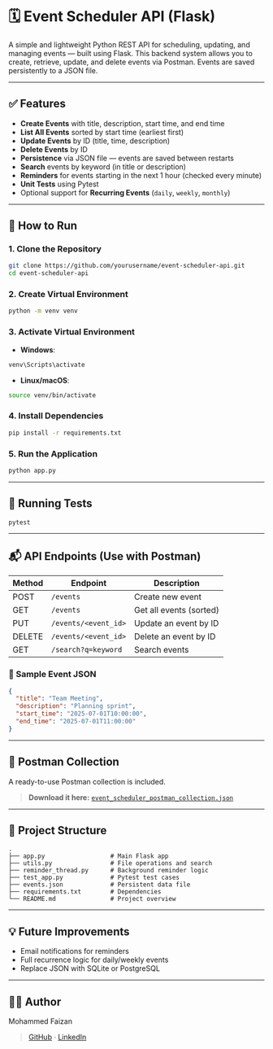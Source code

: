 
# 🗓️ Event Scheduler API (Flask)

A simple and lightweight Python REST API for scheduling, updating, and managing events — built using Flask. This backend system allows you to create, retrieve, update, and delete events via Postman. Events are saved persistently to a JSON file.

---

## ✅ Features

- **Create Events** with title, description, start time, and end time
- **List All Events** sorted by start time (earliest first)
- **Update Events** by ID (title, time, description)
- **Delete Events** by ID
- **Persistence** via JSON file — events are saved between restarts
- **Search** events by keyword (in title or description)
- **Reminders** for events starting in the next 1 hour (checked every minute)
- **Unit Tests** using Pytest
- Optional support for **Recurring Events** (`daily`, `weekly`, `monthly`)

---

## 🚀 How to Run

### 1. Clone the Repository

```bash
git clone https://github.com/yourusername/event-scheduler-api.git
cd event-scheduler-api
```

### 2. Create Virtual Environment

```bash
python -m venv venv
```

### 3. Activate Virtual Environment

- **Windows**:
```bash
venv\Scripts\activate
```

- **Linux/macOS**:
```bash
source venv/bin/activate
```

### 4. Install Dependencies

```bash
pip install -r requirements.txt
```

### 5. Run the Application

```bash
python app.py
```

---

## 🧪 Running Tests

```bash
pytest
```

---

## 📬 API Endpoints (Use with Postman)

| Method | Endpoint               | Description               |
|--------|------------------------|---------------------------|
| POST   | `/events`              | Create new event          |
| GET    | `/events`              | Get all events (sorted)   |
| PUT    | `/events/<event_id>`   | Update an event by ID     |
| DELETE | `/events/<event_id>`   | Delete an event by ID     |
| GET    | `/search?q=keyword`    | Search events             |

### 🔁 Sample Event JSON

```json
{
  "title": "Team Meeting",
  "description": "Planning sprint",
  "start_time": "2025-07-01T10:00:00",
  "end_time": "2025-07-01T11:00:00"
}
```

---

## 📂 Postman Collection

A ready-to-use Postman collection is included.

> **Download it here:** [`event_scheduler_postman_collection.json`](./event_scheduler_postman_collection.json)

---

## 🧠 Project Structure

```
.
├── app.py                  # Main Flask app
├── utils.py                # File operations and search
├── reminder_thread.py      # Background reminder logic
├── test_app.py             # Pytest test cases
├── events.json             # Persistent data file
├── requirements.txt        # Dependencies
└── README.md               # Project overview
```

---

## 💡 Future Improvements

- Email notifications for reminders
- Full recurrence logic for daily/weekly events
- Replace JSON with SQLite or PostgreSQL

---

## 👨‍💻 Author

Mohammed Faizan

> [GitHub](https://github.com/im-faix) · [LinkedIn](https://linkedin.com/in/faizan9)


